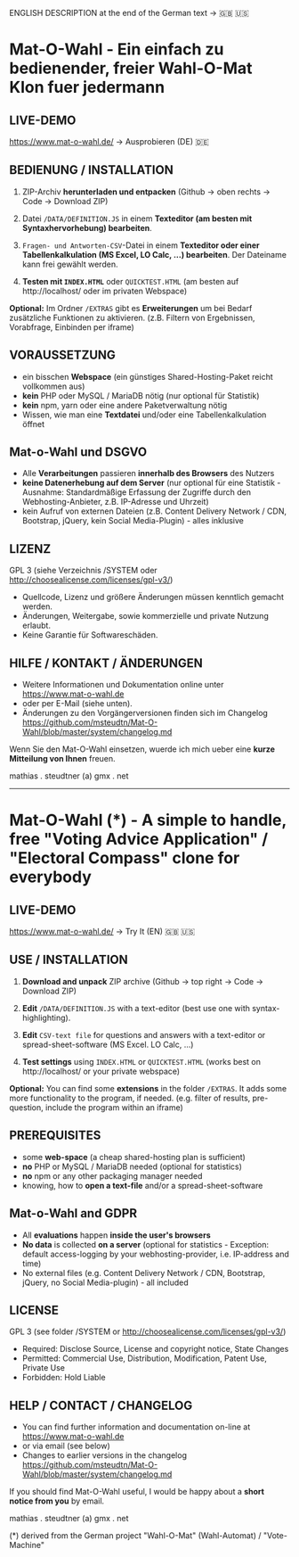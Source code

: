ENGLISH DESCRIPTION at the end of the German text ->  :gb: :us:

# Mat-O-Wahl - Ein einfach zu bedienender, freier Wahl-O-Mat Klon fuer jedermann

## LIVE-DEMO

https://www.mat-o-wahl.de/ -> Ausprobieren (DE) :de:

## BEDIENUNG / INSTALLATION

1. ZIP-Archiv **herunterladen und entpacken**
   (Github -> oben rechts -> Code -> Download ZIP)

2. Datei `/DATA/DEFINITION.JS` in einem **Texteditor (am besten mit Syntaxhervorhebung) bearbeiten**.   

3. `Fragen- und Antworten-CSV`-Datei in einem **Texteditor oder einer Tabellenkalkulation (MS Excel, LO Calc, ...) bearbeiten**. Der Dateiname kann frei gewählt werden.

4. **Testen mit `INDEX.HTML`** oder `QUICKTEST.HTML` 
   (am besten auf http://localhost/ oder im privaten Webspace) 

**Optional:** Im Ordner `/EXTRAS` gibt es **Erweiterungen** um bei Bedarf zusätzliche Funktionen zu aktivieren. (z.B. Filtern von Ergebnissen, Vorabfrage, Einbinden per iframe)

## VORAUSSETZUNG

- ein bisschen **Webspace** (ein günstiges Shared-Hosting-Paket reicht vollkommen aus)
- **kein** PHP oder MySQL / MariaDB nötig (nur optional für Statistik)
- **kein** npm, yarn oder eine andere Paketverwaltung nötig
- Wissen, wie man eine **Textdatei** und/oder eine Tabellenkalkulation öffnet

## Mat-o-Wahl und DSGVO

- Alle **Verarbeitungen** passieren **innerhalb des Browsers** des Nutzers
- **keine Datenerhebung auf dem Server** (nur optional für eine Statistik - Ausnahme: Standardmäßige Erfassung der Zugriffe durch den Webhosting-Anbieter, z.B. IP-Adresse und Uhrzeit)
- kein Aufruf von externen Dateien (z.B. Content Delivery Network / CDN, Bootstrap, jQuery, kein Social Media-Plugin) - alles inklusive 

## LIZENZ

GPL 3 (siehe Verzeichnis /SYSTEM oder http://choosealicense.com/licenses/gpl-v3/)
- Quellcode, Lizenz und größere Änderungen müssen kenntlich gemacht werden.
- Änderungen, Weitergabe, sowie kommerzielle und private Nutzung erlaubt.
- Keine Garantie für Softwareschäden. 

## HILFE / KONTAKT / ÄNDERUNGEN

- Weitere Informationen und Dokumentation online unter https://www.mat-o-wahl.de
- oder per E-Mail (siehe unten).
- Änderungen zu den Vorgängerversionen finden sich im Changelog https://github.com/msteudtn/Mat-O-Wahl/blob/master/system/changelog.md

Wenn Sie den Mat-O-Wahl einsetzen, wuerde ich mich ueber eine **kurze Mitteilung von Ihnen** freuen.

mathias . steudtner (a) gmx . net

---

# Mat-O-Wahl (*) - A simple to handle, free "Voting Advice Application" / "Electoral Compass" clone for everybody 

## LIVE-DEMO

https://www.mat-o-wahl.de/ -> Try It (EN) :gb: :us:

## USE / INSTALLATION

1. **Download and unpack** ZIP archive
    (Github -> top right -> Code -> Download ZIP)

2. **Edit** `/DATA/DEFINITION.JS` with a text-editor (best use one with syntax-highlighting).

3. **Edit** `CSV-text file` for questions and answers with a text-editor or spread-sheet-software (MS Excel. LO Calc, ...)

4. **Test settings** using `INDEX.HTML` or `QUICKTEST.HTML`
   (works best on http://localhost/ or your private webspace)

**Optional:** You can find some **extensions** in the folder `/EXTRAS`. It adds some more functionality to the program, if needed. (e.g. filter of results, pre-question, include the program within an iframe)

## PREREQUISITES

- some **web-space** (a cheap shared-hosting plan is sufficient)
- **no** PHP or MySQL / MariaDB needed (optional for statistics)
- **no** npm or any other packaging manager needed
- knowing, how to **open a text-file** and/or a spread-sheet-software 

## Mat-o-Wahl and GDPR

- All **evaluations** happen **inside the user's browsers**
- **No data** is collected **on a server** (optional for statistics - Exception: default access-logging by your webhosting-provider, i.e. IP-address and time)
- No external files (e.g. Content Delivery Network / CDN, Bootstrap, jQuery, no Social Media-plugin) - all included 

## LICENSE

GPL 3 (see folder /SYSTEM or http://choosealicense.com/licenses/gpl-v3/)
- Required: Disclose Source, License and copyright notice, State Changes 
- Permitted: Commercial Use, Distribution, Modification, Patent Use, Private Use 
- Forbidden: Hold Liable

## HELP / CONTACT / CHANGELOG

- You can find further information and documentation on-line at https://www.mat-o-wahl.de
- or via email (see below)
- Changes to earlier versions in the changelog https://github.com/msteudtn/Mat-O-Wahl/blob/master/system/changelog.md

If you should find Mat-O-Wahl useful, I would be happy about a **short notice from you** by email.

mathias . steudtner (a) gmx . net

(*) derived from the German project "Wahl-O-Mat" (Wahl-Automat) / "Vote-Machine"
